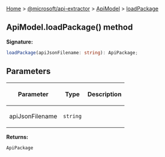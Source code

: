 [Home](./index) &gt; [@microsoft/api-extractor](./api-extractor.md) &gt; [ApiModel](./api-extractor.apimodel.md) &gt; [loadPackage](./api-extractor.apimodel.loadpackage.md)

## ApiModel.loadPackage() method

<b>Signature:</b>

```typescript
loadPackage(apiJsonFilename: string): ApiPackage;
```

## Parameters

|  <p>Parameter</p> | <p>Type</p> | <p>Description</p> |
|  --- | --- | --- |
|  <p>apiJsonFilename</p> | <p>`string`</p> |  |

<b>Returns:</b>

`ApiPackage`

